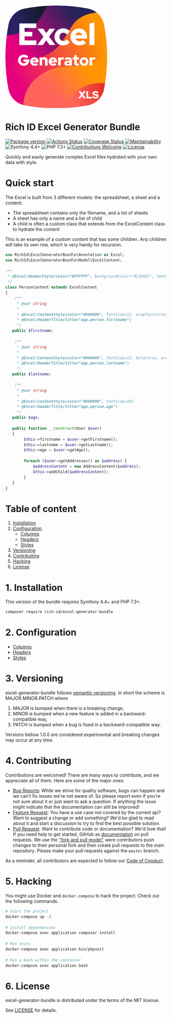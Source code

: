![Logo](.github/excel-generator-bundle.svg)

Rich ID Excel Generator Bundle
=======================================

[![Package version](https://img.shields.io/packagist/v/rich-id/excel-generator-bundle)](https://packagist.org/packages/rich-id/excel-generator-bundle)
[![Actions Status](https://github.com/rich-id/excel-generator-bundle/workflows/Tests/badge.svg)](https://github.com/rich-id/excel-generator-bundle/actions)
[![Coverage Status](https://coveralls.io/repos/github/rich-id/excel-generator-bundle/badge.svg?branch=master)](https://coveralls.io/github/rich-id/excel-generator-bundle?branch=master)
[![Maintainability](https://api.codeclimate.com/v1/badges/144a5e6be7cc097ddc2c/maintainability)](https://codeclimate.com/github/rich-id/excel-generator-bundle/maintainability)
![Symfony 4.4+](https://img.shields.io/badge/Symfony-4.4+-000000)
![PHP 7.3+](https://img.shields.io/badge/PHP-7.3+-858ebb.svg)
[![Contributions Welcome](https://img.shields.io/badge/contributions-welcome-brightgreen.svg?style=flat)](https://github.com/rich-id/excel-generator-bundle/issues)
[![License](https://img.shields.io/badge/license-MIT-blue.svg)](LICENSE.md)

Quickly and easily generate complex Excel files hydrated with your own data with style.


# Quick start

The Excel is built from 3 different models: the spreadsheet, a sheet and a content.

- The spreadsheet contains only the filename, and a list of sheets
- A sheet has only a name and a list of child
- A child is often a custom class that extends from the ExcelContent class to hydrate the content

This is an example of a custom content that has some children. Any children will take its own row, which is very handy
for recursion.

```php
use RichId\ExcelGeneratorBundle\Annotation as Excel;
use RichId\ExcelGeneratorBundle\Model\ExcelContent;

/**
 * @Excel\HeaderStyle(color="#FFFFFF", backgroundColor="#C1D9E1", fontSize=18, position=Excel\Style::POSITION_CENTER)
 */
class PersonContent extends ExcelContent
{
    /**
     * @var string
     *            
     * @Excel\ContentStyle(color="#000000", fontSize=12, wrapText=true)
     * @Excel\HeaderTitle(title="app.person.firstname")
     */
   public $firstname;
   
    /**
     * @var string
     *            
     * @Excel\ContentStyle(color="#000000", fontSize=12, bold=true, wrapText=true)
     * @Excel\HeaderTitle(title="app.person.lastname")
     */
   public $lastname;
   
    /**
     * @var string
     *            
     * @Excel\ContentStyle(color="#000000", fontSize=10)
     * @Excel\HeaderTitle(title="app.person.age")
     */
   public $age;
   
   public function __construct(User $user)
   {
        $this->firstname = $user->getFirstname();
        $this->lastname = $user->getLastname();
        $this->age = $user->getAge();
        
        foreach ($user->getAddresses() as $address) {
            $addressContent = new AddressContent($address);
            $this->addChild($addressContent);
        }
   }
}
```


# Table of content

1. [Installation](#1-installation)
2. [Configuration](#2-configuration)
    - [Columns](docs/Columns.md)
    - [Headers](docs/Headers.md)
    - [Styles](docs/Styles.md)
3. [Versioning](#3-versioning)
4. [Contributing](#4-contributing)
5. [Hacking](#5-hacking)
6. [License](#6-license)


# 1. Installation

This version of the bundle requires Symfony 4.4+ and PHP 7.3+.

```bash
composer require rich-id/excel-generator-bundle
```

# 2. Configuration

- [Columns](docs/Columns.md)
- [Headers](docs/Headers.md)
- [Styles](docs/Styles.md)


# 3. Versioning

excel-generator-bundle follows [semantic versioning](https://semver.org/). In short the scheme is MAJOR.MINOR.PATCH where
1. MAJOR is bumped when there is a breaking change,
2. MINOR is bumped when a new feature is added in a backward-compatible way,
3. PATCH is bumped when a bug is fixed in a backward-compatible way.

Versions bellow 1.0.0 are considered experimental and breaking changes may occur at any time.


# 4. Contributing

Contributions are welcomed! There are many ways to contribute, and we appreciate all of them. Here are some of the major ones:

* [Bug Reports](https://github.com/rich-id/excel-generator-bundle/issues): While we strive for quality software, bugs can happen and we can't fix issues we're not aware of. So please report even if you're not sure about it or just want to ask a question. If anything the issue might indicate that the documentation can still be improved!
* [Feature Request](https://github.com/rich-id/excel-generator-bundle/issues): You have a use case not covered by the current api? Want to suggest a change or add something? We'd be glad to read about it and start a discussion to try to find the best possible solution.
* [Pull Request](https://github.com/rich-id/excel-generator-bundle/pulls): Want to contribute code or documentation? We'd love that! If you need help to get started, GitHub as [documentation](https://help.github.com/articles/about-pull-requests/) on pull requests. We use the ["fork and pull model"](https://help.github.com/articles/about-collaborative-development-models/) were contributors push changes to their personal fork and then create pull requests to the main repository. Please make your pull requests against the `master` branch.

As a reminder, all contributors are expected to follow our [Code of Conduct](CODE_OF_CONDUCT.md).


# 5. Hacking

You might use Docker and `docker-compose` to hack the project. Check out the following commands.

```bash
# Start the project
docker-compose up -d

# Install dependencies
docker-compose exec application composer install

# Run tests
docker-compose exec application bin/phpunit

# Run a bash within the container
docker-compose exec application bash
```


# 6. License

excel-generator-bundle is distributed under the terms of the MIT license.

See [LICENSE](LICENSE.md) for details.
